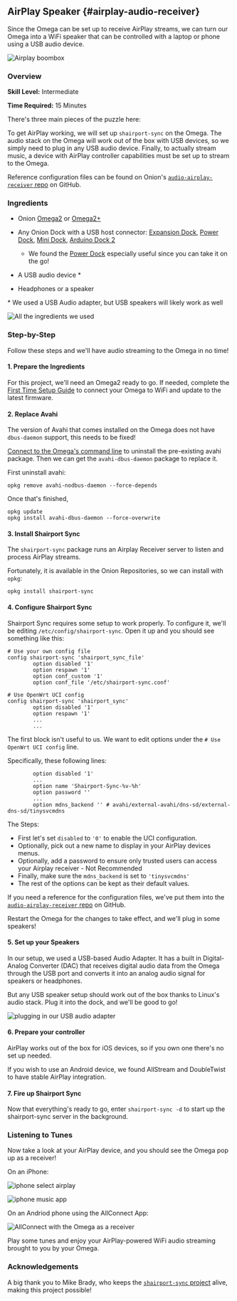 ## AirPlay Speaker {#airplay-audio-receiver}

Since the Omega can be set up to receive AirPlay streams, we can turn our Omega into a WiFi speaker that can be controlled with a laptop or phone using a USB audio device.

![Airplay boombox](./img/airplay-receiver-dope.png)


### Overview

**Skill Level:** Intermediate

**Time Required:** 15 Minutes

There's three main pieces of the puzzle here:

To get AirPlay working, we will set up `shairport-sync` on the Omega. The audio stack on the Omega will work out of the box with USB devices, so we simply need to plug in any USB audio device. Finally, to actually stream music, a device with AirPlay controller capabilities must be set up to stream to the Omega.

Reference configuration files can be found on Onion's [`audio-airplay-receiver` repo](https://github.com/OnionIoT/audio-airplay-receiver) on GitHub.

### Ingredients

* Onion [Omega2](https://onion.io/store/omega2/) or [Omega2+](https://onion.io/store/omega2p/)

* Any Onion Dock with a USB host connector: [Expansion Dock](https://onion.io/store/expansion-dock/), [Power Dock](https://onion.io/store/power-dock/), [Mini Dock](https://onion.io/store/mini-dock/), [Arduino Dock 2](https://onion.io/store/arduino-dock-r2/)
	* We found the [Power Dock](https://onion.io/store/power-dock/) especially useful since you can take it on the go!
* A USB audio device *
* Headphones or a speaker

\* We used a USB Audio adapter, but USB speakers will likely work as well

![All the ingredients we used](./img/airplay-receiver-ingredients.jpg)

### Step-by-Step

Follow these steps and we'll have audio streaming to the Omega in no time!

#### 1. Prepare the Ingredients

For this project, we'll need an Omega2 ready to go. If needed, complete the [First Time Setup Guide](https://docs.onion.io/omega2-docs/first-time-setup.html) to connect your Omega to WiFi and update to the latest firmware.


#### 2. Replace Avahi

The version of Avahi that comes installed on the Omega does not have `dbus-daemon` support, this needs to be fixed!

[Connect to the Omega's command line](https://docs.onion.io/omega2-docs/connecting-to-the-omega-terminal.html#connecting-to-the-omega-terminal) to uninstall the pre-existing avahi package. Then we can get the `avahi-dbus-daemon` package to replace it.

First uninstall avahi:
```
opkg remove avahi-nodbus-daemon --force-depends
```

Once that's finished,

```
opkg update
opkg install avahi-dbus-daemon --force-overwrite
```

#### 3. Install Shairport Sync

The `shairport-sync` package runs an Airplay Receiver server to listen and process AirPlay streams.

Fortunately, it is available in the Onion Repositories, so we can install with `opkg`:

```
opkg install shairport-sync
```

#### 4. Configure Shairport Sync

Shairport Sync requires some setup to work properly. To configure it, we'll be editing `/etc/config/shairport-sync`. Open it up and you should see something like this:

```
# Use your own config file
config shairport-sync 'shairport_sync_file'
        option disabled '1'
        option respawn '1'
        option conf_custom '1'
        option conf_file '/etc/shairport-sync.conf'

# Use OpenWrt UCI config
config shairport-sync 'shairport_sync'
        option disabled '1'
        option respawn '1'
        ...
        ...
```

The first block isn't useful to us. We want to edit options under the `# Use OpenWrt UCI config` line.

Specifically, these following lines:

```
        option disabled '1'
        ...
        option name 'Shairport-Sync-%v-%h'
        option password ''
        ...
        option mdns_backend '' # avahi/external-avahi/dns-sd/external-dns-sd/tinysvcmdns
```

The Steps:

* First let's set `disabled` to `'0'` to enable the UCI configuration.
* Optionally, pick out a new name to display in your AirPlay devices menus.
* Optionally, add a password to ensure only trusted users can access your Airplay receiver - Not Recommended
* Finally, make sure the `mdns_backend` is set to `'tinysvcmdns'`
* The rest of the options can be kept as their default values.

If you need a reference for the configuration files, we've put them into the [`audio-airplay-receiver` repo](https://github.com/OnionIoT/audio-airplay-receiver) on GitHub.

Restart the Omega for the changes to take effect, and we'll plug in some speakers!

#### 5. Set up your Speakers

In our setup, we used a USB-based Audio Adapter. It has a built in Digital-Analog Converter (DAC) that receives digital audio data from the Omega through the USB port and converts it into an analog audio signal for speakers or headphones.

But any USB speaker setup should work out of the box thanks to Linux's audio stack. Plug it into the dock, and we'll be good to go!

![plugging in our USB audio adapter](./img/airplay-receiver-usb-insert.jpg)


#### 6. Prepare your controller

AirPlay works out of the box for iOS devices, so if you own one there's no set up needed.

If you wish to use an Android device, we found AllStream and DoubleTwist to have stable AirPlay integration.


#### 7. Fire up Shairport Sync

Now that everything's ready to go, enter `shairport-sync -d` to start up the shairport-sync server in the background.

### Listening to Tunes

Now take a look at your AirPlay device, and you should see the Omega pop up as a receiver!

On an iPhone:

![iphone select airplay](./img/airplay-receiver-iphone-0.png)

![iphone music app](./img/airplay-receiver-iphone-1.png)

On an Andriod phone using the AllConnect App:

![AllConnect with the Omega as a receiver](./img/airplay-receiver-android-app.png)

Play some tunes and enjoy your AirPlay-powered WiFi audio streaming brought to you by your Omega.

### Acknowledgements

A big thank you to Mike Brady, who keeps the [`shairport-sync` project](https://github.com/mikebrady/shairport-sync) alive, making this project possible!
